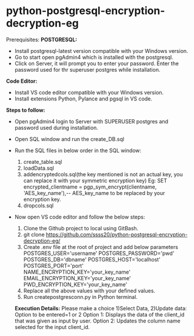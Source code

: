 # python-postgresql-encryption-decryption-eg

Prerequisites:
**POSTGRESQL:**
- Install postgresql-latest version compatible with your Windows version.
- Go to start open pgAdmin4 which is installed with the postgresql.
- Click on Server, it will prompt you to enter your password. Enter the password used for thr superuser postgres while installation.

**Code Editor:**
- Install VS code editor compatible with your Windows version.
- Install extensions Python, Pylance and pgsql in VS code.

**Steps to follow:**
- Open pgAdmin4 login to Server with SUPERUSER postgres and password used during installation.
- Open SQL window and run the create_DB.sql
- Run the SQL files in below order in the SQL window:
  1) create_table.sql
  2) loadData.sql
  3) addencryptedcols.sql(the key mentioned is not an actual key, you can replace it with your symmetric encryption key)
  Eg: SET encrypted_clientname = pgp_sym_encrypt(clientname, 'AES_key_name'),-- AES_key_name to be replaced by your encryption key.
  4) dropcols.sql

- Now open VS code editor and follow the below steps:
  1) Clone the Github project to local using GitBash.
  2) git clone https://github.com/ssss20/python-postgresql-encryption-decryption-eg/
  3) Create .env file at the root of project and add below parameters
     POSTGRES_USER='username'
     POSTGRES_PASSWORD='pwd'
     POSTGRES_DB='dbname'
     POSTGRES_HOST='localhost'
     POSTGRES_PORT='port'
     NAME_ENCRYPTION_KEY='your_key_name'
     EMAIL_ENCRYPTION_KEY='your_key_name'
     PWD_ENCRYPTION_KEY='your_key_name'
  4) Replace all the above values with your defined values.
  5) Run createpostgresconn.py in Python terminal.
 
  **Execution Details:**
    Please make a choice 1)Select Data, 2)Update data: 
    Option to be entered=1 or 2
    Option 1: Displays the data of the client_id that was given as input by user.
    Option 2: Updates the column name selected for the input client_id.

    
    



  
